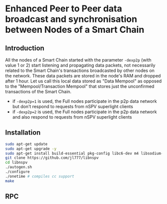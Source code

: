 # Enhanced Peer to Peer data broadcast and synchronisation between Nodes of a Smart Chain

## Introduction

All the nodes of a Smart Chain started with the parameter `-dexp2p` (with value 1 or 2) start listening and propagating data packets, not necessarily related to the Smart Chain's transactions broadcasted by other nodes on the network. These data packets are stored in the node's RAM and dropped after 1 hour. Let us call this local data stored as "Data Mempool" as opposed to the "Mempool/Transaction Mempool" that stores just the unconfirmed transactions of the Smart Chain.

- if `-dexp2p=1` is used, the Full nodes participate in the p2p data network but don't respond to requests from nSPV superlight clients
- if `-dexp2p=2` is used, the Full nodes participate in the p2p data network and also respond to requests from nSPV superlight clients

## Installation

```bash
sudo apt-get update
sudo apt-get upgrade -y
sudo apt-get install build-essential pkg-config libc6-dev m4 libsodium-dev curl libevent-dev git cmake nano wget ntp ntpdate automake unzip autoconf libtool -y
git clone https://github.com/jl777/libnspv
cd libnspv
./autogen.sh
./configure
./onetime # compiles cc support
make
```

## RPC
